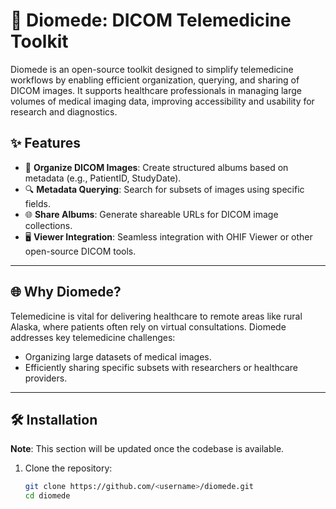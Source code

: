 # 🏥 Diomede: DICOM Telemedicine Toolkit

Diomede is an open-source toolkit designed to simplify telemedicine workflows by enabling efficient organization, querying, and sharing of DICOM images. It supports healthcare professionals in managing large volumes of medical imaging data, improving accessibility and usability for research and diagnostics.

## ✨ Features

- 🚀 **Organize DICOM Images**: Create structured albums based on metadata (e.g., PatientID, StudyDate).
- 🔍 **Metadata Querying**: Search for subsets of images using specific fields.
- 🌐 **Share Albums**: Generate shareable URLs for DICOM image collections.
- 🖥️ **Viewer Integration**: Seamless integration with OHIF Viewer or other open-source DICOM tools.

---

## 🌐 Why Diomede?

Telemedicine is vital for delivering healthcare to remote areas like rural Alaska, where patients often rely on virtual consultations. Diomede addresses key telemedicine challenges:

- Organizing large datasets of medical images.
- Efficiently sharing specific subsets with researchers or healthcare providers.

---

## 🛠️ Installation

**Note**: This section will be updated once the codebase is available.

1. Clone the repository:
   ```bash
   git clone https://github.com/<username>/diomede.git
   cd diomede
   ```
